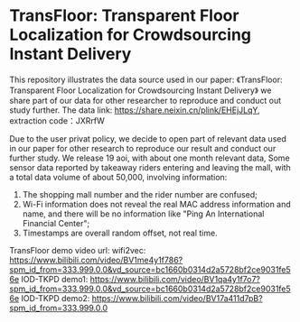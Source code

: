 # TransFloor: Transparent Floor Localization for Crowdsourcing Instant Delivery
This repository illustrates the data source used in our paper: 《TransFloor: Transparent Floor Localization for Crowdsourcing Instant Delivery》
we share part of our data for other researcher to reproduce and conduct out study further.
The data link: https://share.neixin.cn/plink/EHEjJLqY, extraction code：JXRrfW

Due to the user privat policy, we decide to open part of relevant data used in our paper for other research to reproduce our result and conduct our further study. We release 19 aoi, with about one month relevant data, Some sensor data reported by takeaway riders entering and leaving the mall, with a total data volume of about 50,000, involving information:
1. The shopping mall number and the rider number are confused;
2. Wi-Fi information does not reveal the real MAC address information and name, and there will be no information like "Ping An International Financial Center";
3. Timestamps are overall random offset, not real time.

TransFloor demo video url:
wifi2vec: https://www.bilibili.com/video/BV1me4y1f786?spm_id_from=333.999.0.0&vd_source=bc1660b0314d2a5728bf2ce9031fe56e
IOD-TKPD demo1: https://www.bilibili.com/video/BV1qa4y1f7o7?spm_id_from=333.999.0.0&vd_source=bc1660b0314d2a5728bf2ce9031fe56e
IOD-TKPD demo2: https://www.bilibili.com/video/BV17a411d7pB?spm_id_from=333.999.0.0
